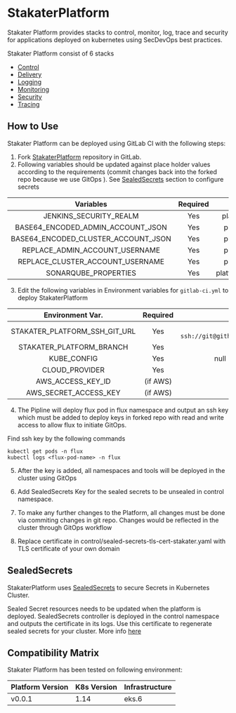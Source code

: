 # StakaterPlatform

Stakater Platform provides stacks to control, monitor, log, trace and security for applications deployed on kubernetes using SecDevOps best practices.

Stakater Platform consist of 6 stacks

- [Control](./control)
- [Delivery](./delivery)
- [Logging](./logging)
- [Monitoring](./monitoring)
- [Security](./security)
- [Tracing](./tracing)

## How to Use

Stakater Platform can be deployed using GitLab CI with the following steps:

1. Fork [StakaterPlatform](https://github.com/stakater/StakaterPlatform) repository in GitLab.
2. Following variables should be updated against place holder values according to the requirements (commit changes back into the forked repo because we use GitOps ). See [SealedSecrets](https://playbook.stakater.com/content/stacks/control/stakaterplatform.html#SealedSecrets) section to configure secrets 

| Variables                           | Required  |  File Path          |
| :---------------------------------: | :-------: | :------------------:|
| JENKINS_SECURITY_REALM              |    Yes    |   platform/delivery/jenkins.yaml  |
| BASE64_ENCODED_ADMIN_ACCOUNT_JSON   |    Yes    |   platform/delivery/nexus.yaml |
| BASE64_ENCODED_CLUSTER_ACCOUNT_JSON |    Yes    |   platform/delivery/nexus.yaml  |
| REPLACE_ADMIN_ACCOUNT_USERNAME      |    Yes    |   platform/delivery/nexus.yaml  |
| REPLACE_CLUSTER_ACCOUNT_USERNAME    |    Yes    |   platform/delivery/nexus.yaml |
| SONARQUBE_PROPERTIES                |    Yes    |   platform/delivery/sonarqube.yaml  |

3. Edit the following variables in Environment variables for `gitlab-ci.yml` to deploy StakaterPlatform

| Environment Var.               | Required  |   Default Value   |
| :----------------------------: | :-------: | :----------------:|
| STAKATER_PLATFORM_SSH_GIT_URL  |    Yes    |   null (e.g. `ssh://git@github.com/stakater/StakaterPlatform.git`) |
| STAKATER_PLATFORM_BRANCH       |    Yes    |   master  |
| KUBE_CONFIG                    |    Yes    |   null (Base64 encoded kubeconfig)    |
| CLOUD_PROVIDER                 |    Yes    |   aws             |
| AWS_ACCESS_KEY_ID              |  (if AWS) |   null            |
| AWS_SECRET_ACCESS_KEY          |  (if AWS) |   null            |

4. The Pipline will deploy flux pod in flux namespace and output an ssh key which must be added to deploy keys in forked repo with read and write access to allow flux to initiate GitOps.

Find ssh key by the following commands
```
kubectl get pods -n flux
kubectl logs <flux-pod-name> -n flux
```

5. After the key is added, all namespaces and tools will be deployed in the cluster using GitOps

6. Add SealedSecrets Key for the sealed secrets to be unsealed in control namespace.

7. To make any further changes to the Platform, all changes must be done via commiting changes in git repo. Changes would be reflected in the cluster through GitOps workflow

8. Replace certificate in control/sealed-secrets-tls-cert-stakater.yaml with TLS certificate of your own domain

## SealedSecrets

StakaterPlatform uses [SealedSecrets](https://github.com/bitnami-labs/sealed-secrets) to secure Secrets in Kubernetes Cluster.

Sealed Secret resources needs to be updated when the platform is deployed. SealedSecrets controller is deployed in the control namespace and outputs the certificate in its logs. Use this certificate to regenerate sealed secrets for your cluster. More info [here](https://playbook.stakater.com/content/processes/security/sealed-secrets.html)


## Compatibility Matrix

Stakater Platform has been tested on following environment:

| Platform Version| K8s Version  | Infrastructure |
|---|---|---|
| v0.0.1 | 1.14 | eks.6 |

